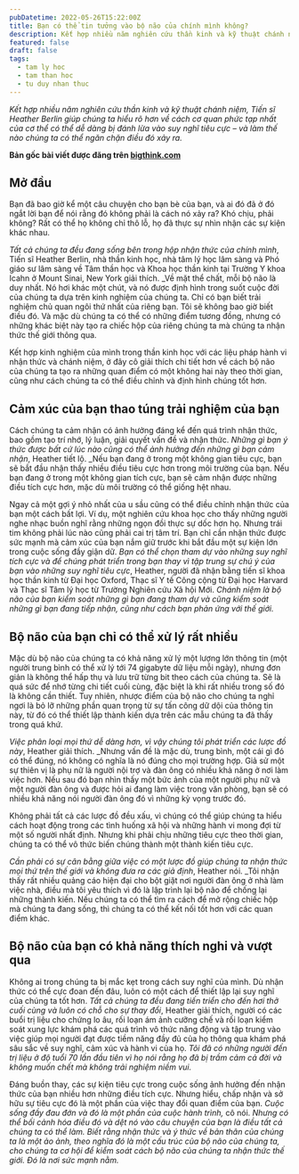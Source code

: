 ```yaml
---
pubDatetime: 2022-05-26T15:22:00Z
title: Bạn có thể tin tưởng vào bộ não của chính mình không?
description: Kết hợp nhiều năm nghiên cứu thần kinh và kỹ thuật chánh niệm, Tiến sĩ Heather Berlin giúp chúng ta hiểu rõ hơn về cách cơ quan phức tạp nhất của cơ thể có thể dễ dàng bị đánh lừa vào suy nghĩ tiêu cực – và làm thế nào chúng ta có thể ngăn chặn điều đó xảy ra.
featured: false
draft: false
tags:
  - tam ly hoc
  - tam than hoc
  - tu duy nhan thuc
---
```


_Kết hợp nhiều năm nghiên cứu thần kinh và kỹ thuật chánh niệm, Tiến sĩ Heather Berlin giúp chúng ta hiểu rõ hơn về cách cơ quan phức tạp nhất của cơ thể có thể dễ dàng bị đánh lừa vào suy nghĩ tiêu cực – và làm thế nào chúng ta có thể ngăn chặn điều đó xảy ra._

**Bản gốc bài viết được đăng trên [bigthink.com](https://bigthink.com/)**

## Mở đầu

Bạn đã bao giờ kể một câu chuyện cho bạn bè của bạn, và ai đó đã ở đó ngắt lời bạn để nói rằng đó không phải là cách nó xảy ra? Khó chịu, phải không? Rất có thể họ không chỉ thô lỗ, họ đã thực sự nhìn nhận các sự kiện khác nhau.

_Tất cả chúng ta đều đang sống bên trong hộp nhận thức của chính mình_, Tiến sĩ Heather Berlin, nhà thần kinh học, nhà tâm lý học lâm sàng và Phó giáo sư lâm sàng về Tâm thần học và Khoa học thần kinh tại Trường Y khoa Icahn ở Mount Sinai, New York giải thích. _Về mặt thể chất, mỗi bộ não là duy nhất. Nó hơi khác một chút, và nó được định hình trong suốt cuộc đời của chúng ta dựa trên kinh nghiệm của chúng ta. Chỉ có bạn biết trải nghiệm chủ quan ngôi thứ nhất của riêng bạn. Tôi sẽ không bao giờ biết điều đó. Và mặc dù chúng ta có thể có những điểm tương đồng, nhưng có những khác biệt này tạo ra chiếc hộp của riêng chúng ta mà chúng ta nhận thức thế giới thông qua.

Kết hợp kinh nghiệm của mình trong thần kinh học với các liệu pháp hành vi nhận thức và chánh niệm, ở đây cô giải thích chi tiết hơn về cách bộ não của chúng ta tạo ra những quan điểm có một không hai này theo thời gian, cũng như cách chúng ta có thể điều chỉnh và định hình chúng tốt hơn.

## Cảm xúc của bạn thao túng trải nghiệm của bạn

Cách chúng ta cảm nhận có ảnh hưởng đáng kể đến quá trình nhận thức, bao gồm tạo trí nhớ, lý luận, giải quyết vấn đề và nhận thức. _Những gì bạn ý thức được bất cứ lúc nào cũng có thể ảnh hưởng đến những gì bạn cảm nhận_, Heather tiết lộ. _Nếu bạn đang ở trong một không gian tiêu cực, bạn sẽ bắt đầu nhận thấy nhiều điều tiêu cực hơn trong môi trường của bạn. Nếu bạn đang ở trong một không gian tích cực, bạn sẽ cảm nhận được những điều tích cực hơn, mặc dù môi trường có thể giống hệt nhau.

Ngay cả một gợi ý nhỏ nhất của u sầu cũng có thể điều chỉnh nhận thức của bạn một cách bất lợi. Ví dụ, một nghiên cứu khoa học cho thấy những người nghe nhạc buồn nghĩ rằng những ngọn đồi thực sự dốc hơn họ. Nhưng trái tim không phải lúc nào cũng phải cai trị tâm trí. Bạn chỉ cần nhận thức được sức mạnh mà cảm xúc của bạn nắm giữ trước khi bắt đầu một sự kiện lớn trong cuộc sống đầy giận dữ. _Bạn có thể chọn tham dự vào những suy nghĩ tích cực và để chúng phát triển trong bạn thay vì tập trung sự chú ý của bạn vào những suy nghĩ tiêu cực_, Heather, người đã nhận bằng tiến sĩ khoa học thần kinh từ Đại học Oxford, Thạc sĩ Y tế Công cộng từ Đại học Harvard và Thạc sĩ Tâm lý học từ Trường Nghiên cứu Xã hội Mới. _Chánh niệm là bộ não của bạn kiểm soát những gì bạn đang tham dự và cũng kiểm soát những gì bạn đang tiếp nhận, cũng như cách bạn phản ứng với thế giới._

## Bộ não của bạn chỉ có thể xử lý rất nhiều

Mặc dù bộ não của chúng ta có khả năng xử lý một lượng lớn thông tin (một người trung bình có thể xử lý tới 74 gigabyte dữ liệu mỗi ngày), nhưng đơn giản là không thể hấp thụ và lưu trữ từng bit theo cách của chúng ta. Sẽ là quá sức để nhớ từng chi tiết cuối cùng, đặc biệt là khi rất nhiều trong số đó là không cần thiết. Tuy nhiên, nhược điểm của bộ não cho chúng ta nghỉ ngơi là bỏ lỡ những phần quan trọng từ sự tấn công dữ dội của thông tin này, từ đó có thể thiết lập thành kiến dựa trên các mẫu chúng ta đã thấy trong quá khứ.

_Việc phân loại mọi thứ dễ dàng hơn, vì vậy chúng tôi phát triển các lược đồ này_, Heather giải thích. _Nhưng vấn đề là mặc dù, trung bình, một cái gì đó có thể đúng, nó không có nghĩa là nó đúng cho mọi trường hợp. Giả sử một sự thiên vị là phụ nữ là người nội trợ và đàn ông có nhiều khả năng ở nơi làm việc hơn. Nếu sau đó bạn nhìn thấy một bức ảnh của một người phụ nữ và một người đàn ông và được hỏi ai đang làm việc trong văn phòng, bạn sẽ có nhiều khả năng nói người đàn ông đó vì những kỳ vọng trước đó.

Không phải tất cả các lược đồ đều xấu, vì chúng có thể giúp chúng ta hiểu cách hoạt động trong các tình huống xã hội và những hành vi mong đợi từ một số người nhất định. Nhưng khi phải chịu những tiêu cực theo thời gian, chúng ta có thể vô thức biến chúng thành một thành kiến tiêu cực.

_Cần phải có sự cân bằng giữa việc có một lược đồ giúp chúng ta nhận thức mọi thứ trên thế giới và không đưa ra các giả định_, Heather nói. _Tôi nhận thấy rất nhiều quảng cáo hiện đại cho bột giặt nơi người đàn ông ở nhà làm việc nhà, điều mà tôi yêu thích vì đó là lập trình lại bộ não để chống lại những thành kiến. Nếu chúng ta có thể tìm ra cách để mở rộng chiếc hộp mà chúng ta đang sống, thì chúng ta có thể kết nối tốt hơn với các quan điểm khác.

## Bộ não của bạn có khả năng thích nghi và vượt qua

Không ai trong chúng ta bị mắc kẹt trong cách suy nghĩ của mình. Dù nhận thức có thể cực đoan đến đâu, luôn có một cách để thiết lập lại suy nghĩ của chúng ta tốt hơn. _Tất cả chúng ta đều đang tiến triển cho đến hơi thở cuối cùng và luôn có chỗ cho sự thay đổi_, Heather giải thích, người có các buổi trị liệu cho chứng lo âu, rối loạn ám ảnh cưỡng chế và rối loạn kiểm soát xung lực khám phá các quá trình vô thức năng động và tập trung vào việc giúp mọi người đạt được tiềm năng đầy đủ của họ thông qua khám phá sâu sắc về suy nghĩ, cảm xúc và hành vi của họ. _Tôi đã có những người đến trị liệu ở độ tuổi 70 lần đầu tiên vì họ nói rằng họ đã bị trầm cảm cả đời và không muốn chết mà không trải nghiệm niềm vui._

Đáng buồn thay, các sự kiện tiêu cực trong cuộc sống ảnh hưởng đến nhận thức của bạn nhiều hơn những điều tích cực. Nhưng hiểu, chấp nhận và sở hữu sự tiêu cực đó là một phần của việc thay đổi quan điểm của bạn. _Cuộc sống đầy đau đớn và đó là một phần của cuộc hành trình,_ cô nói. _Nhưng có thể bối cảnh hóa điều đó và dệt nó vào câu chuyện của bạn là điều tất cả chúng ta có thể làm. Biết rằng nhận thức và ý thức về bản thân của chúng ta là một ảo ảnh, theo nghĩa đó là một cấu trúc của bộ não của chúng ta, cho chúng ta cơ hội để kiểm soát cách bộ não của chúng ta nhận thức thế giới. Đó là nơi sức mạnh nằm._